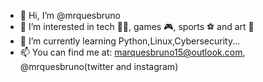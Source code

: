 - 👋 Hi, I’m @mrquesbruno
- 👀 I’m interested in tech 👨‍💻, games 🎮, sports ⚽ and art 🎨
- 🌱 I’m currently learning Python,Linux,Cybersecurity...
- 📫 You can find me at: marquesbruno15@outlook.com, @mrquesbruno(twitter and instagram)

<!---
mrquesbruno/mrquesbruno is a ✨ special ✨ repository because its `README.md` (this file) appears on your GitHub profile.
You can click the Preview link to take a look at your changes.
--->
